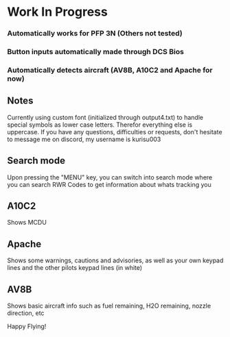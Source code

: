 # Work In Progress
### Automatically works for PFP 3N (Others not tested)
### Button inputs automatically made through DCS Bios
### Automatically detects aircraft (AV8B, A10C2 and Apache for now)

## Notes
Currently using custom font (initialized through output4.txt) to handle special symbols as lower case letters. Therefor everything else is uppercase.
If you have any questions, difficulties or requests, don't hesitate to message me on discord, my username is kurisu003

## Search mode
Upon pressing the "MENU" key, you can switch into search mode where you can search RWR Codes to get information about whats tracking you

## A10C2
Shows MCDU

## Apache
Shows some warnings, cautions and advisories, as well as your own keypad lines and the other pilots keypad lines (in white)

## AV8B
Shows basic aircraft info such as fuel remaining, H2O remaining, nozzle direction, etc

Happy Flying!
